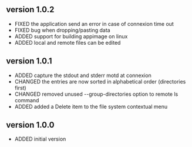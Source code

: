 version 1.0.2
--------------
* FIXED    the application send an error in case of connexion time out
* FIXED    bug when dropping/pasting data
* ADDED    support for building appimage on linux
* ADDED    local and remote files can be edited

version 1.0.1
--------------
* ADDED    capture the stdout and stderr motd at connexion
* CHANGED  the entries are now sorted in alphabetical order (directories first)
* CHANGED  removed unused --group-directories option to remote ls command
* ADDED    added a Delete item to the file system contextual menu

version 1.0.0
--------------
* ADDED    initial version

